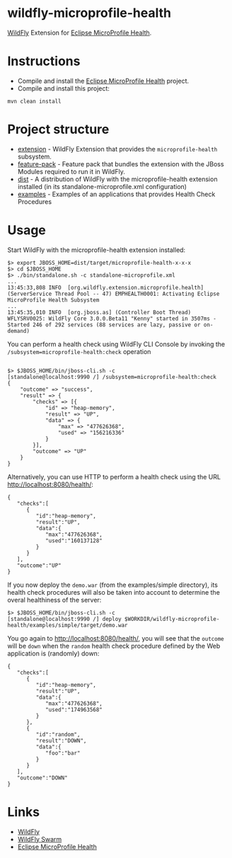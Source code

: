 # wildfly-microprofile-health

[WildFly][wildfly] Extension for [Eclipse MicroProfile Health][microprofile-health].

# Instructions

* Compile and install the [Eclipse MicroProfile Health][microprofile-health] project.
* Compile and install this project:

```
mvn clean install
```

# Project structure

* [extension](extension/) - WildFly Extension that provides the `microprofile-health` subsystem.
* [feature-pack](feature-pack/) - Feature pack that bundles the extension with the JBoss Modules required to run it in WildFly.
* [dist](dist/) - A distribution of WildFly with the microprofile-health extension installed (in its standalone-microprofile.xml configuration)
* [examples](examples/) - Examples of an applications that provides Health Check Procedures

# Usage

Start WildFly with the microprofile-health extension installed:

```
$> export JBOSS_HOME=dist/target/microprofile-health-x-x-x
$> cd $JBOSS_HOME
$> ./bin/standalone.sh -c standalone-microprofile.xml
...
13:45:33,808 INFO  [org.wildfly.extension.microprofile.health] (ServerService Thread Pool -- 47) EMPHEALTH0001: Activating Eclipse MicroProfile Health Subsystem
...
13:45:35,010 INFO  [org.jboss.as] (Controller Boot Thread) WFLYSRV0025: WildFly Core 3.0.0.Beta11 "Kenny" started in 3507ms - Started 246 of 292 services (88 services are lazy, passive or on-demand)
```

You can perform a health check using WildFly CLI Console by invoking the `/subsystem=microprofile-health:check` operation

```

$> $JBOSS_HOME/bin/jboss-cli.sh -c
[standalone@localhost:9990 /] /subsystem=microprofile-health:check
{
    "outcome" => "success",
    "result" => {
        "checks" => [{
            "id" => "heap-memory",
            "result" => "UP",
            "data" => {
                "max" => "477626368",
                "used" => "156216336"
            }
        }],
        "outcome" => "UP"
    }
}
```

Alternatively, you can use HTTP to perform a health check using the URL [http://localhost:8080/health/](http://localhost:8080/health/):

```
{
   "checks":[
      {
         "id":"heap-memory",
         "result":"UP",
         "data":{
            "max":"477626368",
            "used":"160137128"
         }
      }
   ],
   "outcome":"UP"
}
```

If you now deploy the `demo.war` (from the examples/simple directory), its health check procedures will also be taken into account to determine the overal healthiness of the server:

```
$> $JBOSS_HOME/bin/jboss-cli.sh -c
[standalone@localhost:9990 /] deploy $WORKDIR/wildfly-microprofile-health/examples/simple/target/demo.war
```

You go again to [http://localhost:8080/health/](http://localhost:8080/health/), you will see that the `outcome` will be `down` when the `random` health check procedure defined by the Web application is (randomly) down:

```
{
   "checks":[
      {
         "id":"heap-memory",
         "result":"UP",
         "data":{
            "max":"477626368",
            "used":"174963568"
         }
      },
      {
         "id":"random",
         "result":"DOWN",
         "data":{
            "foo":"bar"
         }
      }
   ],
   "outcome":"DOWN"
}
```

# Links

* [WildFly][wildfly]
* [WildFly Swarm][swarm]
* [Eclipse MicroProfile Health][microprofile-health]


[wildfly]: https://wildlfy.org/
[swarm]: http://wildfly-swarm.io/
[microprofile-health]: https://github.com/eclipse/microprofile-health/
